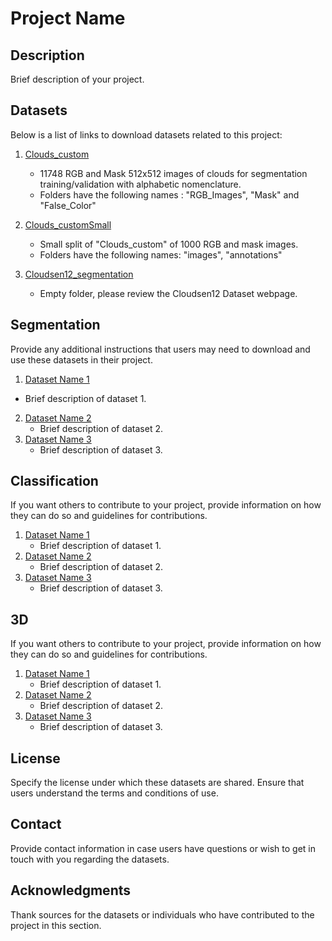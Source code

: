 # Project Name

## Description
Brief description of your project.

## Datasets
Below is a list of links to download datasets related to this project:

1. [Clouds_custom](https://drive.google.com/drive/folders/16UtfUexDEyU9oJEWeF9ZW84pYV5yoIZi?usp=sharing)
   - 11748 RGB and Mask 512x512 images of clouds for segmentation training/validation with alphabetic nomenclature.
   - Folders have the following names : "RGB_Images", "Mask" and "False_Color"

2. [Clouds_customSmall](https://drive.google.com/drive/folders/1TIxUnfizRX9CJkuik4dWaUcnzAZWOGIP?usp=sharing)
   - Small split of "Clouds_custom" of 1000  RGB and mask images.
   - Folders have the following names: "images", "annotations"
3. [Cloudsen12_segmentation](link_to_dataset_3)
   - Empty folder, please review the Cloudsen12 Dataset webpage.

## Segmentation
Provide any additional instructions that users may need to download and use these datasets in their project.
 1. [Dataset Name 1](link_to_dataset_1)
   - Brief description of dataset 1.
2. [Dataset Name 2](link_to_dataset_2)
   - Brief description of dataset 2.
3. [Dataset Name 3](link_to_dataset_3)
   - Brief description of dataset 3.

## Classification
If you want others to contribute to your project, provide information on how they can do so and guidelines for contributions.


1. [Dataset Name 1](link_to_dataset_1)
   - Brief description of dataset 1.
2. [Dataset Name 2](link_to_dataset_2)
   - Brief description of dataset 2.
3. [Dataset Name 3](link_to_dataset_3)
   - Brief description of dataset 3.

## 3D 
If you want others to contribute to your project, provide information on how they can do so and guidelines for contributions.
1. [Dataset Name 1](link_to_dataset_1)
   - Brief description of dataset 1.
2. [Dataset Name 2](link_to_dataset_2)
   - Brief description of dataset 2.
3. [Dataset Name 3](link_to_dataset_3)
   - Brief description of dataset 3.

## License
Specify the license under which these datasets are shared. Ensure that users understand the terms and conditions of use.

## Contact
Provide contact information in case users have questions or wish to get in touch with you regarding the datasets.

## Acknowledgments
Thank sources for the datasets or individuals who have contributed to the project in this section.
